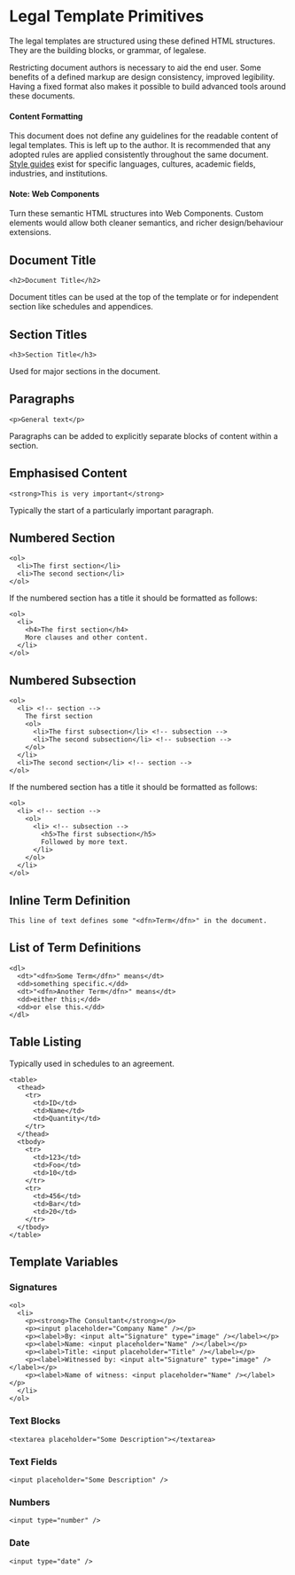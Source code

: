 # Legal Template Primitives

The legal templates are structured using these defined HTML structures. They are the building blocks, or grammar, of legalese.

Restricting document authors is necessary to aid the end user. Some benefits of a defined markup are design consistency, improved legibility. Having a fixed format also makes it possible to build advanced tools around these documents.

#### Content Formatting

This document does not define any guidelines for the readable content of legal templates. This is left up to the author. It is recommended that any adopted rules are applied consistently throughout the same document. [Style guides](http://en.wikipedia.org/wiki/Style_guide) exist for specific languages, cultures, academic fields, industries, and institutions.

#### Note: Web Components

Turn these semantic HTML structures into Web Components. Custom elements would allow both cleaner semantics, and richer design/behaviour extensions.

## Document Title

    <h2>Document Title</h2>

Document titles can be used at the top of the template or for independent section like schedules and appendices.

## Section Titles

    <h3>Section Title</h3>

Used for major sections in the document.

## Paragraphs

    <p>General text</p>

Paragraphs can be added to explicitly separate blocks of content within a section.

## Emphasised Content

    <strong>This is very important</strong>

Typically the start of a particularly important paragraph.

## Numbered Section

    <ol>
      <li>The first section</li>
      <li>The second section</li>
    </ol>

If the numbered section has a title it should be formatted as follows:

    <ol>
      <li>
        <h4>The first section</h4>
        More clauses and other content.
      </li>
    </ol>

## Numbered Subsection

    <ol>
      <li> <!-- section -->
        The first section
        <ol>
          <li>The first subsection</li> <!-- subsection -->
          <li>The second subsection</li> <!-- subsection -->
        </ol>
      </li>
      <li>The second section</li> <!-- section -->
    </ol>

If the numbered section has a title it should be formatted as follows:

    <ol>
      <li> <!-- section -->
        <ol>
          <li> <!-- subsection -->
            <h5>The first subsection</h5>
            Followed by more text.
          </li>
        </ol>
      </li>
    </ol>

## Inline Term Definition

    This line of text defines some "<dfn>Term</dfn>" in the document.

## List of Term Definitions

    <dl>
      <dt>"<dfn>Some Term</dfn>" means</dt>
      <dd>something specific.</dd>
      <dt>"<dfn>Another Term</dfn>" means</dt>
      <dd>either this;</dd>
      <dd>or else this.</dd>
    </dl>

## Table Listing

Typically used in schedules to an agreement.

    <table>
      <thead>
        <tr>
          <td>ID</td>
          <td>Name</td>
          <td>Quantity</td>
        </tr>
      </thead>
      <tbody>
        <tr>
          <td>123</td>
          <td>Foo</td>
          <td>10</td>
        </tr>
        <tr>
          <td>456</td>
          <td>Bar</td>
          <td>20</td>
        </tr>
      </tbody>
    </table>

## Template Variables

### Signatures

    <ol>
      <li>
        <p><strong>The Consultant</strong></p>
        <p><input placeholder="Company Name" /></p>
        <p><label>By: <input alt="Signature" type="image" /></label></p>
        <p><label>Name: <input placeholder="Name" /></label></p>
        <p><label>Title: <input placeholder="Title" /></label></p>
        <p><label>Witnessed by: <input alt="Signature" type="image" /></label></p>
        <p><label>Name of witness: <input placeholder="Name" /></label></p>
      </li>
    </ol>

### Text Blocks

    <textarea placeholder="Some Description"></textarea>

### Text Fields

    <input placeholder="Some Description" />

### Numbers

    <input type="number" />

### Date

    <input type="date" />
